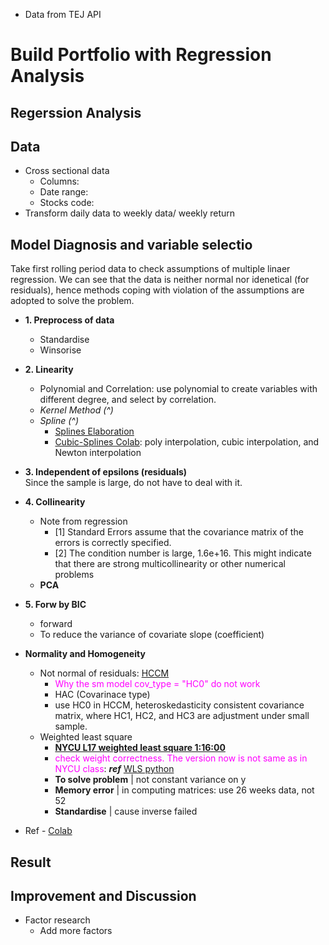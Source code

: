 - Data from TEJ API
# Build Portfolio with Regression Analysis
## Regerssion Analysis
## Data
- Cross sectional data
    - Columns:
    - Date range:
    - Stocks code:
- Transform daily data to weekly data/ weekly return
## Model Diagnosis and variable selectio
Take first rolling period data to check assumptions of multiple linaer regression. We can see that the data is neither normal nor idenetical (for residuals), hence methods coping with violation of the assumptions are adopted to solve the problem.

- **1. Preprocess of data**
    - Standardise
    - Winsorise
    
- **2. Linearity**
    - Polynomial and Correlation: use polynomial to create variables with different degree, and select by correlation.
    - *Kernel Method (^)*
    - *Spline (^)*
        - [Splines Elaboration](https://zhuanlan.zhihu.com/p/34825299)
        - [Cubic-Splines Colab](https://colab.research.google.com/github/tgteacher/numerical-methods/blob/master/notebooks/Chapter3.ipynb#scrollTo=SLLvPEzPnYCr): poly interpolation, cubic interpolation, and Newton interpolation

- **3. Independent of epsilons (residuals)**\
    Since the sample is large, do not have to deal with it.

- **4. Collinearity**
    - Note from regression
        - [1] Standard Errors assume that the covariance matrix of the errors is correctly specified.
        - [2] The condition number is large, 1.6e+16. This might indicate that there are strong multicollinearity or other numerical problems
    - **PCA**

- **5. Forw by BIC**
    - forward
    - To reduce the variance of covariate slope (coefficient)

- **Normality and Homogeneity**
    - Not normal of residuals: [HCCM](https://jslsoc.sitehost.iu.edu/files_research/testing_tests/hccm/00TAS.pdf)
        - <font color=#FF00FF> Why the sm model cov_type = "HC0" do not work </font>
        - HAC (Covarinace type)
        - use HC0 in HCCM, heteroskedasticity consistent covariance matrix, where HC1, HC2, and HC3 are adjustment under small sample.
    - Weighted least square
        - [**NYCU L17 weighted least square 1:16:00**](https://www.youtube.com/watch?v=GAREvGsRjdo&list=PLj6E8qlqmkFu0cY9PfwoFq6SbuZ-M28JE&index=17)
        - <font color=#FF00FF> check weight correctness. The version now is not same as in NYCU class</font>:
         ***ref*** [WLS python](https://www.einblick.ai/python-code-examples/weighted-least-squares-regression-statsmodels/)
        - **To solve problem** | not constant variance on y 
        - **Memory error** | in computing matrices: use 26 weeks data, not 52
        - **Standardise**  | cause inverse failed
- Ref - [Colab](https://colab.research.google.com/github/rafiag/DTI2020/blob/main/002a_Multi_Linear_Regression_(EN).ipynb#scrollTo=iVvGlw106ukZ)

## Result

## Improvement and Discussion
- Factor research
    - Add more factors
